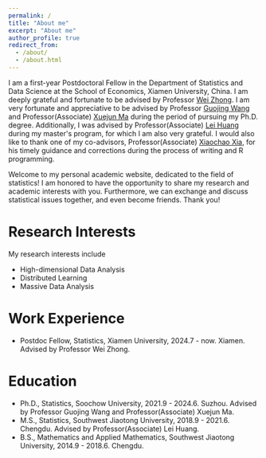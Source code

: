 ```yaml
---
permalink: /
title: "About me"
excerpt: "About me"
author_profile: true
redirect_from: 
  - /about/
  - /about.html
---
```


I am a first-year Postdoctoral Fellow in the Department of Statistics and Data Science at the School of Economics, Xiamen University, China. I am deeply grateful and fortunate to be advised by Professor [Wei Zhong](https://wzhong41.github.io).  I am very fortunate and appreciative to be advised by Professor [Guojing Wang](https://fineng.suda.edu.cn/17/15/c12348a268053/page.htm) and Professor(Associate) [Xuejun Ma](https://xuejunma.github.io/englishcv/) during the period of pursuing my Ph.D. degree. Additionally, I was advised by Professor(Associate) [Lei Huang](https://faculty.swjtu.edu.cn/huanglei1/zh_CN/index.htm) during my master's program, for which I am also very grateful. I would also like to thank one of my co-advisors, Professor(Associate) [Xiaochao Xia](https://faculty.cqu.edu.cn/XiaochaoXia/zh_CN/index.htm), for his timely guidance and corrections during the process of writing and R programming. 

Welcome to my personal academic website, dedicated to the field of statistics! I am honored to have the opportunity to share my research and academic interests with you. Furthermore, we can exchange and discuss statistical issues together, and even become friends. Thank you!


Research Interests
======
My research interests include 
- High-dimensional Data Analysis
- Distributed Learning
- Massive Data Analysis

Work Experience
======
- Postdoc Fellow, Statistics, Xiamen University, 2024.7 - now. Xiamen. Advised by Professor Wei Zhong.

Education
======
- Ph.D., Statistics, Soochow University, 2021.9 - 2024.6. Suzhou. Advised by Professor Guojing Wang and Professor(Associate) Xuejun Ma.
- M.S., Statistics, Southwest Jiaotong University, 2018.9 - 2021.6. Chengdu. Advised by Professor(Associate) Lei Huang.
- B.S., Mathematics and Applied Mathematics, Southwest Jiaotong University, 2014.9 - 2018.6. Chengdu.

